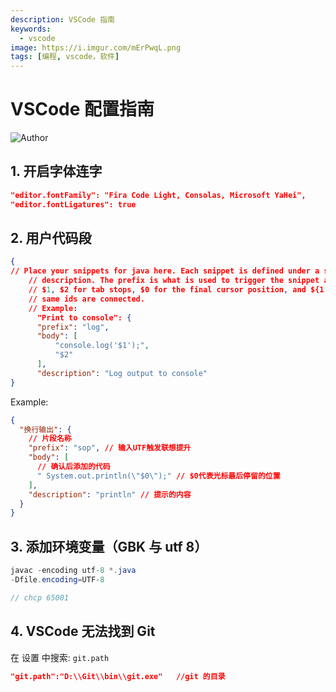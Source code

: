 ```yaml
---
description: VSCode 指南
keywords:
  - vscode
image: https://i.imgur.com/mErPwqL.png
tags: [编程, vscode，软件]
---
```


# VSCode 配置指南

![Author](https://picgo-1259617372.cos.ap-beijing.myqcloud.com/logo_chen_%E7%B4%AB%E8%89%B2.svg)

## 1. 开启字体连字

```json
"editor.fontFamily": "Fira Code Light, Consolas, Microsoft YaHei",
"editor.fontLigatures": true
```

## 2. 用户代码段

```json
{
// Place your snippets for java here. Each snippet is defined under a snippet name and has a prefix, body and
    // description. The prefix is what is used to trigger the snippet and the body will be expanded and inserted. Possible variables are:
    // $1, $2 for tab stops, $0 for the final cursor position, and ${1:label}, ${2:another} for placeholders. Placeholders with the
    // same ids are connected.
    // Example:
      "Print to console": {
      "prefix": "log",
      "body": [
          "console.log('$1');",
          "$2"
      ],
      "description": "Log output to console"
}
```

Example:

```json
{
  "换行输出": {
    // 片段名称
    "prefix": "sop", // 输入UTF触发联想提升
    "body": [
      // 确认后添加的代码
      " System.out.println(\"$0\");" // $0代表光标最后停留的位置
    ],
    "description": "println" // 提示的内容
  }
}
```

## 3. 添加环境变量（GBK 与 utf 8）

```java
javac -encoding utf-8 *.java
-Dfile.encoding=UTF-8

// chcp 65001
```

## 4. VSCode 无法找到 Git

在 设置 中搜索: `git.path`

```json
"git.path":"D:\\Git\\bin\\git.exe"   //git 的目录
```
